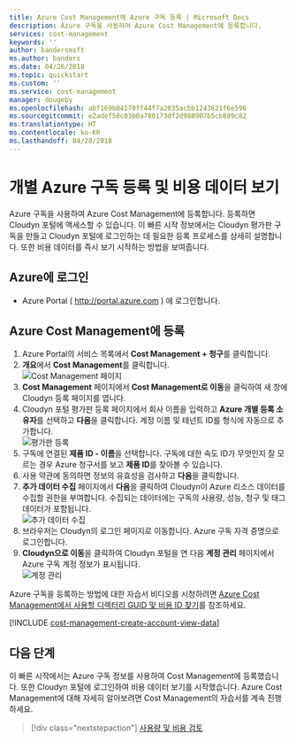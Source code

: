 ```yaml
---
title: Azure Cost Management에 Azure 구독 등록 | Microsoft Docs
description: Azure 구독을 사용하여 Azure Cost Management에 등록합니다.
services: cost-management
keywords: ''
author: bandersmsft
ms.author: banders
ms.date: 04/26/2018
ms.topic: quickstart
ms.custom: ''
ms.service: cost-management
manager: dougeby
ms.openlocfilehash: abf169b84170ff44f7a2035acbb1243821f6e596
ms.sourcegitcommit: e2adef58c03b0a780173df2d988907b5cb809c82
ms.translationtype: HT
ms.contentlocale: ko-KR
ms.lasthandoff: 04/28/2018
---
```

# <a name="register-an-individual-azure-subscription-and-view-cost-data"></a>개별 Azure 구독 등록 및 비용 데이터 보기

Azure 구독을 사용하여 Azure Cost Management에 등록합니다. 등록하면 Cloudyn 포털에 액세스할 수 있습니다. 이 빠른 시작 정보에서는 Cloudyn 평가판 구독을 만들고 Cloudyn 포털에 로그인하는 데 필요한 등록 프로세스를 상세히 설명합니다. 또한 비용 데이터를 즉시 보기 시작하는 방법을 보여줍니다.

## <a name="log-in-to-azure"></a>Azure에 로그인

- Azure Portal ( http://portal.azure.com ) 에 로그인합니다.

## <a name="register-with-azure-cost-management"></a>Azure Cost Management에 등록

1. Azure Portal의 서비스 목록에서 **Cost Management + 청구**를 클릭합니다.
2. **개요**에서 **Cost Management**를 클릭합니다.  
    ![Cost Management 페이지](./media/quick-register-azure-sub/cost-mgt-billing-service.png)
3. **Cost Management** 페이지에서 **Cost Management로 이동**을 클릭하여 새 창에 Cloudyn 등록 페이지를 엽니다.
4. Cloudyn 포털 평가판 등록 페이지에서 회사 이름을 입력하고 **Azure 개별 등록 소유자**를 선택하고 **다음**을 클릭합니다. 계정 이름 및 테넌트 ID를 형식에 자동으로 추가합니다.  
    ![평가판 등록](./media/quick-register-azure-sub/trial-reg-ind.png)
5. 구독에 연결된 **제품 ID - 이름**을 선택합니다. 구독에 대한 속도 ID가 무엇인지 잘 모르는 경우 Azure 청구서를 보고 **제품 ID**를 찾아볼 수 있습니다.
6. 사용 약관에 동의하면 정보의 유효성을 검사하고 **다음**을 클릭합니다.
7. **추가 데이터 수집** 페이지에서 **다음**을 클릭하여 Cloudyn이 Azure 리소스 데이터를 수집할 권한을 부여합니다. 수집되는 데이터에는 구독의 사용량, 성능, 청구 및 태그 데이터가 포함됩니다.  
    ![추가 데이터 수집](./media/quick-register-azure-sub/gather-additional.png)
8. 브라우저는 Cloudyn의 로그인 페이지로 이동합니다. Azure 구독 자격 증명으로 로그인합니다.
9. **Cloudyn으로 이동**을 클릭하여 Cloudyn 포털을 연 다음 **계정 관리** 페이지에서 Azure 구독 계정 정보가 표시됩니다.  
    ![계정 관리](./media/quick-register-azure-sub/accounts-mgt.png)

Azure 구독을 등록하는 방법에 대한 자습서 비디오를 시청하려면 [Azure Cost Management에서 사용할 디렉터리 GUID 및 비용 ID 찾기](https://youtu.be/PaRjnyaNGMI)를 참조하세요.

[!INCLUDE [cost-management-create-account-view-data](../../includes/cost-management-create-account-view-data.md)]

## <a name="next-steps"></a>다음 단계

이 빠른 시작에서는 Azure 구독 정보를 사용하여 Cost Management에 등록했습니다. 또한 Cloudyn 포털에 로그인하여 비용 데이터 보기를 시작했습니다. Azure Cost Management에 대해 자세히 알아보려면 Cost Management의 자습서를 계속 진행하세요.

> [!div class="nextstepaction"]
> [사용량 및 비용 검토](./tutorial-review-usage.md)

